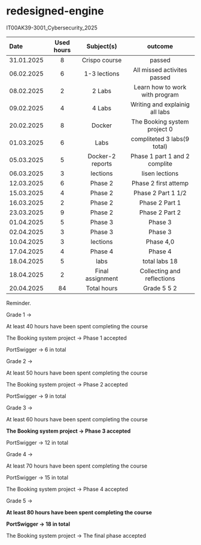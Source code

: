# redesigned-engine
IT00AK39-3001_Cybersecurity_2025


| Date  | Used hours | Subject(s) |  outcome |
| :---         |     :---:      |     :---:      |     :---:      |
| 31.01.2025 | 8   | Crispo course     | passed                         |
| 06.02.2025 | 6   | 1-3 lections      | All missed activites passed    |
| 08.02.2025 | 2   | 2 Labs            | Learn how to work with program |
| 09.02.2025 | 4   | 4 Labs            | Writing and explainig all labs |
| 20.02.2025 | 8   | Docker            | The Booking system project 0   |
| 01.03.2025 | 6   | Labs              | compliteted 3 labs(9  total)   |
| 05.03.2025 | 5   | Docker-2 reports  | Phase 1 part 1 and 2 complite  |
| 06.03.2025 | 3   | lections          | lisen lections                 |
| 12.03.2025 | 6   | Phase 2           | Phase 2  first attemp          |
| 15.03.2025 | 4   | Phase 2           | Phase 2  Part 1 1/2            |
| 16.03.2025 | 2   | Phase 2           | Phase 2  Part 1                |
| 23.03.2025 | 9   | Phase 2           | Phase 2  Part 2                |
| 01.04.2025 | 5   | Phase 3           | Phase 3                        |
| 02.04.2025 | 3   | Phase 3           | Phase 3                        |
| 10.04.2025 | 3   | lections          | Phase 4,0                      |
| 17.04.2025 | 4   |  Phase 4          | Phase 4                        |
| 18.04.2025 | 5   |  labs             | total labs 18                  |
| 18.04.2025 | 2   |  Final assignment | Collecting and reflections     |
| 20.04.2025 | 84  | Total hours       |  Grade 5 5 2                   |


Reminder. 

Grade 1 → 

At least 40 hours have been spent completing the course

The Booking system project → Phase 1 accepted

PortSwigger →  6 in total

Grade 2 → 

At least 50 hours have been spent completing the course

The Booking system project → Phase 2 accepted

PortSwigger →  9 in total

Grade 3 → 

At least 60 hours have been spent completing the course

**The Booking system project → Phase 3 accepted**

PortSwigger →  12 in total

Grade 4 → 

At least 70 hours have been spent completing the course

PortSwigger →  15 in total 

The Booking system project → Phase 4 accepted

Grade 5 → 

**At least 80 hours have been spent completing the course**

**PortSwigger →  18 in total**

The Booking system project → The final phase accepted


